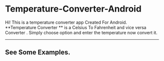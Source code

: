 # Temperature-Converter-Android

Hi! This is a  temperature converter app Created For Android. **Temperature Converter ** is a Celsius To Fahrenheit and vice versa  Converter . Simply choose option and enter the temperature now convert it.

---
## See Some Examples.



